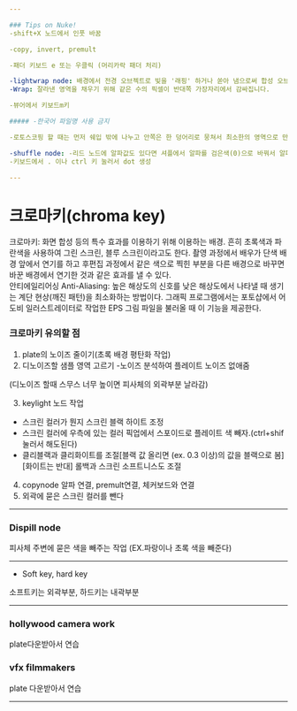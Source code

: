```yaml
---

### Tips on Nuke!
-shift+X 노드에서 인풋 바꿈

-copy, invert, premult

-패더 키보드 e 또는 우클릭 (머리카락 패더 처리)

-lightwrap node: 배경에서 전경 오브젝트로 빛을 '래핑' 하거나 쏟아 냄으로써 합성 오브젝트를 매우 밝은 배경으로 합성할 수 있다. 노드는 배경에 있는 것을 블렌딩하여 전경 객체의 가장자리 주위에 빛의 반사를 만들어낸다.
-Wrap: 잘라낸 영역을 채우기 위해 같은 수의 픽셀이 반대쪽 가장자리에서 감싸집니다.

-뷰어에서 키보드m키 

##### -한국어 파일명 사용 금지

-로토스코핑 할 때는 먼저 쉐입 밖에 나누고 안쪽은 한 덩어리로 뭉쳐서 최소한의 영역으로 만들자

-shuffle node: -리드 노드에 알파값도 있다면 셔플에서 알파를 검은색(0)으로 바꿔서 알파만 따내고 합치자
-키보드에서 . 이나 ctrl 키 눌러서 dot 생성

---
```

# 크로마키(chroma key) 
 크로마키: 화면 합성 등의 특수 효과를 이용하기 위해 이용하는 배경. 흔히 초록색과 파란색을 사용하여 그린 스크린, 블루 스크린이라고도 한다. 촬영 과정에서 배우가 단색 배경 앞에서 연기를 하고 후편집 과정에서 같은 색으로 찍힌 부분을 다른 배경으로 바꾸면 바꾼 배경에서 연기한 것과 같은 효과를 낼 수 있다.   
 안티에일리어싱 Anti-Aliasing: 높은 해상도의 신호를 낮은 해상도에서 나타낼 때 생기는 계단 현상(깨진 패턴)을 최소화하는 방법이다. 그래픽 프로그램에서는 포토샵에서 어도비 일러스트레이터로 작업한 EPS 그림 파일을 불러올 때 이 기능을 제공한다.   

### 크로마키 유의할 점
1. plate의 노이즈 줄이기(초록 배경 평탄화 작업)
2. 디노이즈할 샘플 영역 고르기 -노이즈 분석하여 플레이트 노이즈 없애줌

(디노이즈 할때 스무스 너무 높이면 피사체의 외곽부분 날라감)

3. keylight 노드 작업 
- 스크린 컬러가 뭔지 스크린 블랙 하이트 조정
- 스크린 컬러에 우측에 있는 컬러 픽업에서 스포이드로 플레이트 색 빼자.(ctrl+shif눌러서 해도된다)
- 클리블랙과 클리화이트를 조절[블랙 값 올리면 (ex. 0.3 이상)의 값을 블랙으로 봄] [화이트는 반대] 롤백과 스크린 소프트니스도 조절
4. copynode 알파 연결, premult연결, 체커보드와 연결
5. 외곽에 묻은 스크린 컬러를 뺀다
---


### Dispill node

피사체 주변에 묻은 색을 빼주는 작업
(EX.파랑이나 초록 색을 빼준다)

---


- Soft key, hard key

소프트키는 외곽부분, 하드키는 내곽부분


---
### hollywood camera work

plate다운받아서 연습

### vfx filmmakers

plate 다운받아서 연습

---
